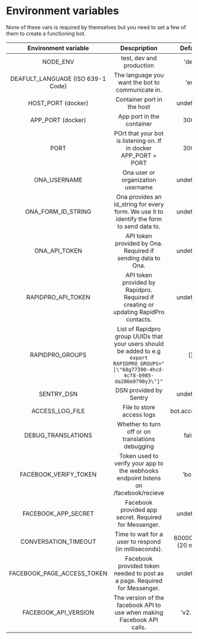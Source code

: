 # Environment variables

None of these vars is required by themselves but you need to set a few of
 them to create a functioning bot.

|        Environment variable      |                                                                     Descpription                                                          |         Default         |
|:--------------------------------:|:-----------------------------------------------------------------------------------------------------------------------------------------:|:-----------------------:|
|NODE_ENV                          |test, dev and production                                                                                                                   |'dev'                    |
|DEAFULT_LANGUAGE (ISO 639-1 Code) |The language you want the bot to communicate in.                                                                                           |'en'                     |
|HOST_PORT (docker)                |Container port in the host                                                                                                                 |undefined                |
|APP_PORT (docker)                 |App port in the container                                                                                                                  |3000                     |
|PORT                              |POrt that your bot is listening on. If in docker APP_PORT = PORT                                                                           |3000                     |
|ONA_USERNAME                      |Ona user or organization username                                                                                                          |undefined                |
|ONA_FORM_ID_STRING                |Ona provides an id_string for every form. We use it to identify the form to send data to.                                                  |undefined                |
|ONA_API_TOKEN                     |API token provided by Ona. Required if sending data to Ona.                                                                                |undefined                |
|RAPIDPRO_API_TOKEN                |API token provided by Rapidpro. Required if creating or updating RapidPro contacts.                                                        |undefined                |
|RAPIDPRO_GROUPS                   |List of Rapidpro group UUIDs that your users should be added to e.g `export RAPIDPRO_GROUPS="[\"68g77390-4hcd-4cf8-b985-da286e0790y3\"]"`  |[]                       |
|SENTRY_DSN                        |DSN provided by Sentry                                                                                                                     |undefined                |
|ACCESS_LOG_FILE                   |File to store access logs                                                                                                                  |bot.access.log           |
|DEBUG_TRANSLATIONS                |Whether to turn off or on translations debugging                                                                                           |false                    |
|FACEBOOK_VERIFY_TOKEN             |Token used to verify your app to the webhooks endpoint listens on /facebook/recieve                                                        |'borq'                   |
|FACEBOOK_APP_SECRET               |Facebook provided app secret. Required for Messenger.                                                                                      |undefined                |
|CONVERSATION_TIMEOUT              |Time to wait for a user to respond (in milliseconds).                                                                                      |60000 * 20 (20 mins)     |
|FACEBOOK_PAGE_ACCESS_TOKEN        |Facebook provided token needed to post as a page. Required for Messenger.                                                                  |undefined                |
|FACEBOOK_API_VERSION              |The version of the facebook API to use when making Facebook API calls.                                                                     |'v2.10'                  |
